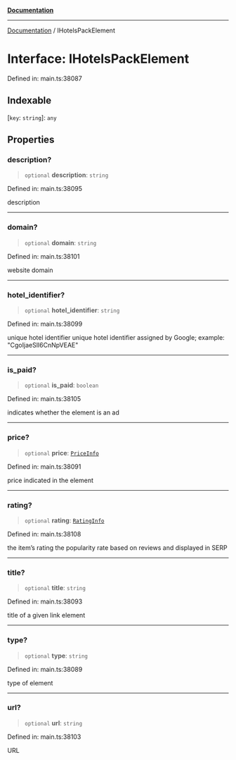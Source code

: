 [**Documentation**](../README.md)

***

[Documentation](../README.md) / IHotelsPackElement

# Interface: IHotelsPackElement

Defined in: main.ts:38087

## Indexable

\[`key`: `string`\]: `any`

## Properties

### description?

> `optional` **description**: `string`

Defined in: main.ts:38095

description

***

### domain?

> `optional` **domain**: `string`

Defined in: main.ts:38101

website domain

***

### hotel\_identifier?

> `optional` **hotel\_identifier**: `string`

Defined in: main.ts:38099

unique hotel identifier
unique hotel identifier assigned by Google;
example: "CgoIjaeSlI6CnNpVEAE"

***

### is\_paid?

> `optional` **is\_paid**: `boolean`

Defined in: main.ts:38105

indicates whether the element is an ad

***

### price?

> `optional` **price**: [`PriceInfo`](../classes/PriceInfo.md)

Defined in: main.ts:38091

price indicated in the element

***

### rating?

> `optional` **rating**: [`RatingInfo`](../classes/RatingInfo.md)

Defined in: main.ts:38108

the item’s rating 
the popularity rate based on reviews and displayed in SERP

***

### title?

> `optional` **title**: `string`

Defined in: main.ts:38093

title of a given link element

***

### type?

> `optional` **type**: `string`

Defined in: main.ts:38089

type of element

***

### url?

> `optional` **url**: `string`

Defined in: main.ts:38103

URL

